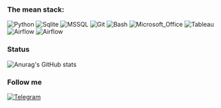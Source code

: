 ### The mean stack:
<p>
  <img alt="Python" src="https://img.shields.io/badge/Python-14354C?style=for-the-badge&logo=python&logoColor=white" />
  <img alt="Sqlite" src="https://img.shields.io/badge/SQLite-07405E?style=for-the-badge&logo=sqlite&logoColor=white" />
  <img alt="MSSQL" src="https://img.shields.io/badge/MSSQL-CC2927?style=for-the-badge&logo=microsoft%20sql%20server&logoColor=white" />
  <img alt="Git" src="https://img.shields.io/badge/GIT-E44C30?style=for-the-badge&logo=git&logoColor=white" />
  <img alt="Bash" src="https://img.shields.io/badge/GNU%20Bash-4EAA25?style=for-the-badge&logo=GNU%20Bash&logoColor=white" />
  <img alt="Microsoft_Office" src="https://img.shields.io/badge/Microsoft_Office-D83B01?style=for-the-badge&logo=microsoft-office&logoColor=white" />
  <img alt="Tableau" src="https://img.shields.io/badge/Tableau-E97627?style=for-the-badge&logo=Tableau&logoColor=white" />
  <img alt="Airflow" src="https://img.shields.io/badge/Airflow-017CEE?style=for-the-badge&logo=Apache%20Airflow&logoColor=white" />
  <img alt="Airflow" src="https://img.shields.io/badge/PostgreSQL-316192?style=for-the-badge&logo=postgresql&logoColor=white" />
</p>



### Status
![Anurag's GitHub stats](https://github-readme-stats.vercel.app/api?username=ZacharyAnalyst&theme=dark&show_icons=true)


### Follow me
<a href="https://t.me/svirin_kr" target="_blank"><img alt="Telegram" src="https://img.shields.io/badge/Telegram-2CA5E0?style=for-the-badge&logo=telegram&logoColor=white" />
